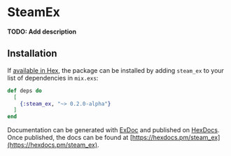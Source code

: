 # SteamEx

**TODO: Add description**

## Installation

If [available in Hex](https://hex.pm/packages/steam_ex), the package can be installed
by adding `steam_ex` to your list of dependencies in `mix.exs`:

```elixir
def deps do
  [
    {:steam_ex, "~> 0.2.0-alpha"}
  ]
end
```

Documentation can be generated with [ExDoc](https://github.com/elixir-lang/ex_doc)
and published on [HexDocs](https://hexdocs.pm). Once published, the docs can
be found at [https://hexdocs.pm/steam_ex](https://hexdocs.pm/steam_ex).


